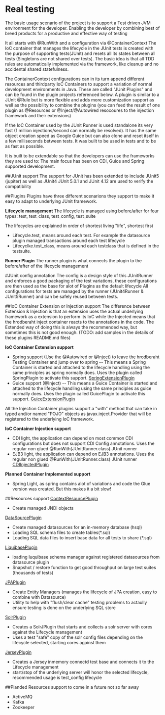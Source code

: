 # Real testing
The basic usage scenario of the project is to support a Test driven JVM environment for the developer. 
Enabling the developer by combining best of breed products for a productive and effective way of testing 

It all starts with @RunWith and a configuration via @ContainerContext
The IoC container that manages the lifecycle in the JUnit tests is created with the purpose of supporting tests(JUnit) and resets all its states between all tests (Singletons are not shared over tests). The basic idea is that all TDD rules are automatically implemented via the framework, like cleanup and no accidental shared statefulness.

The ContainerContext configurations can in its turn append different resources and thirdparty IoC Containers to support a variation of normal development environments in Java.
These are called "JUnit Plugins" and can be found in the plugin projects referenced below. 
A plugin is similar to a JUnit @Rule but is more flexible and adds more customization support as well as the possibility to combine the plugins (you can feed the result of one plugin as @Resources or @Inject/@Autowired resocoures to the injection framework and their extensions)

If the IoC Container used by the JUnit Runner is used standalone its very fast (1 million injections/second can normally be resolved). 
It has the same object creation speed as Google Guice but can also clone and reset itself in a few milliseconds between tests.
It was built to be used in tests and to be as fast as possible.

It is built to be extendable so that the developers can use the frameworks they are used to:
The main focus has been on CDI, Guice and Spring supported development.


##JUnit support
The support for JUnit has been extended to include JUnit5 (jupiter) as well as JUnit4
JUnit 5.0.1 and JUnit 4.12 are used to verify the compatibility

##Plugins
Plugins have three different scenarions they support to make it easy to adapt to underlying JUnit framework.

**Lifecycle management**
The lifecycle is managed using before/after for four types: test, test_class, test_config, test_suite

The lifecycles are explained in order of shortest living "life", shortest first
* Lifecycle.test, means around each test. For example the datasource plugin managed transactions around each test lifecycle
* Lifecyclke.test_class, means around each testclass that is defined in the testsuite.  

**Runner Plugin** 
The runner plugin is what connects the plugin to the before/after of the lifecycle management
  
#JUnit config annotation
The config is a design style of this JUnitRunner and enforces a good packaging of the test variations, these configurations are then used as the base for alot of Plugins as the default lifecycle
All configurations for tests are managed by the runner (JUnit4Runner & JUnit5Runner) and can be safely reused between tests.


##IoC Container Extension or Injection support
The difference between Extension & Injection is that an extension uses the actual underlying framework as a extension to perform its IoC while the Injected means that the hrodberaht inject container reacts to the annotations in the code.
The Extended way of doing this is always the recommended way, but sometimes this is not good enough. (TODO: add samples in the details of these plugins README.md files)

**IoC Container Extension support**
* Spring support (Use the @Autowired or @Inject) to leave the hrodberaht Testing Container and jump over to spring
-- This means a Spring Container is started and attached to the lifecycle handling using the same principles as spring normally does.
Uses the plugin called SpringPlugin to activate this support.
[SpringExtensionPlugin](plugin/inject-spring-plugin/README.md)
* Guice support (@Inject)
-- This means a Guice Container is started and attached to the lifecycle handling using the same principles as guice normally does.
Uses the plugin called GuicePlugin to activate this support.
[GuiceExtensionPlugin](plugin/inject-guice-plugin/README.md)

All the Injection Container plugins support a "with" method that can take in typed and/or named "POJO" objects as javax.inject.Provider that will be registered to the underlying IoC framework.

**IoC Container Injection support**
* CDI light, the application can depend on most common CDI configurations but does not support CDI Config annotations. Uses the regular non glued @RunWith(JUnitRunner.class) JUnit runner
* EJB3 light, the application can depend on EJB3 annotations. Uses the regular non glued @RunWith(JUnitRunner.class) JUnit runner
[CDIInjectedPlugin](plugin/inject-cdi-plugin/README.md)

**Planned Container Implemented support**
* Spring Light, as spring contains alot of variations and code the Glue version was created. But this makes it a bit slow!

##Resources support
[ContextResourcePlugin](plugin/inject-plugin-core/README.md)
* Create managed JNDI objects

[DataSourcePlugin](plugin/inject-plugin-core/README.md)
* Create managed datasources for an in-memory database (hsql)
* Loading SQL schema files to create tables(*.sql)
* Loading SQL data files to insert base data for all tests to share (*.sql)

[LiquibasePlugin](plugin/inject-liquibase-plugin/README.md)
* loading luquibase schema manager against registered datasources from datasource plugin
* Snapshot / restore function to get good throughput on large test suites (thousands of tests)

[JPAPlugin](plugin/inject-jpa-plugin/README.md) 
* Create Entity Managers (manages the lifecycle of JPA creation, easy to combine with Datasource)
* Utility to help with "flush/clear cache" testing problems to actaully ensure testing is done on the underlying SQL store
 

[SolrPlugin](plugin/inject-solr-plugin/README.md) 
* Creates a SolrJPlugin that starts and collects a solr server with cores against the Lifecycle management
* Uses a test "safe" copy of the solr config files depending on the lifecycle selected, starting cores against them

[JerseyPlugin](plugin/inject-jersey-plugin/README.md)
* Creates a Jersey inmemory connectd test base and connects it to the Lifecycle management
* start/stop of the underlying server will honor the selected lifecycle, recommended usage is test_config lifecycle


##Planded Resources support to come in a future not so far away
* ActiveMQ
* Kafka
* Zookeeper


